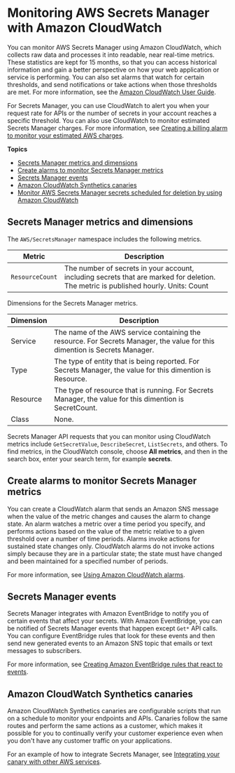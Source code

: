 # Monitoring AWS Secrets Manager with Amazon CloudWatch<a name="monitoring-cloudwatch"></a>

You can monitor AWS Secrets Manager using Amazon CloudWatch, which collects raw data and processes it into readable, near real\-time metrics\. These statistics are kept for 15 months, so that you can access historical information and gain a better perspective on how your web application or service is performing\. You can also set alarms that watch for certain thresholds, and send notifications or take actions when those thresholds are met\. For more information, see the [Amazon CloudWatch User Guide](https://docs.aws.amazon.com/AmazonCloudWatch/latest/monitoring/)\.

For Secrets Manager, you can use CloudWatch to alert you when your request rate for APIs or the number of secrets in your account reaches a specific threshold\. You can also use CloudWatch to monitor estimated Secrets Manager charges\. For more information, see [Creating a billing alarm to monitor your estimated AWS charges](https://docs.aws.amazon.com/AmazonCloudWatch/latest/monitoring/monitor_estimated_charges_with_cloudwatch.html)\.

**Topics**
+ [Secrets Manager metrics and dimensions](#monitoring-cloudwatch_alarms_secretcount)
+ [Create alarms to monitor Secrets Manager metrics](#monitoring-cloudwatch_alarms)
+ [Secrets Manager events](#monitoring-cloudwatch_events)
+ [Amazon CloudWatch Synthetics canaries](#monitoring-cloudwatch_canaries)
+ [Monitor AWS Secrets Manager secrets scheduled for deletion by using Amazon CloudWatch](monitoring_cloudwatch_deleted-secrets.md)

## Secrets Manager metrics and dimensions<a name="monitoring-cloudwatch_alarms_secretcount"></a>

The `AWS/SecretsManager` namespace includes the following metrics\.


| Metric | Description | 
| --- | --- | 
|  `ResourceCount`  |  The number of secrets in your account, including secrets that are marked for deletion\. The metric is published hourly\. Units: Count  | 

Dimensions for the Secrets Manager metrics\.


|  Dimension  |  Description  | 
| --- | --- | 
|  Service  | The name of the AWS service containing the resource\. For Secrets Manager, the value for this dimention is Secrets Manager\. | 
|  Type  | The type of entity that is being reported\. For Secrets Manager, the value for this dimention is Resource\. | 
|  Resource  | The type of resource that is running\. For Secrets Manager, the value for this dimention is SecretCount\. | 
|  Class  | None\. | 

Secrets Manager API requests that you can monitor using CloudWatch metrics include `GetSecretValue`, `DescribeSecret`, `ListSecrets`, and others\. To find metrics, in the CloudWatch console, choose **All metrics**, and then in the search box, enter your search term, for example **secrets**\.

## Create alarms to monitor Secrets Manager metrics<a name="monitoring-cloudwatch_alarms"></a>

You can create a CloudWatch alarm that sends an Amazon SNS message when the value of the metric changes and causes the alarm to change state\. An alarm watches a metric over a time period you specify, and performs actions based on the value of the metric relative to a given threshold over a number of time periods\. Alarms invoke actions for sustained state changes only\. CloudWatch alarms do not invoke actions simply because they are in a particular state; the state must have changed and been maintained for a specified number of periods\. 

For more information, see [ Using Amazon CloudWatch alarms](https://docs.aws.amazon.com/AmazonCloudWatch/latest/monitoring/AlarmThatSendsEmail.html)\.

## Secrets Manager events<a name="monitoring-cloudwatch_events"></a>

Secrets Manager integrates with Amazon EventBridge to notify you of certain events that affect your secrets\. With Amazon EventBridge, you can be notified of Secrets Manager events that happen except `Get*` API calls\. You can configure EventBridge rules that look for these events and then send new generated events to an Amazon SNS topic that emails or text messages to subscribers\. 

For more information, see [Creating Amazon EventBridge rules that react to events](https://docs.aws.amazon.com/eventbridge/latest/userguide/eb-create-rule.html)\.

## Amazon CloudWatch Synthetics canaries<a name="monitoring-cloudwatch_canaries"></a>

Amazon CloudWatch Synthetics canaries are configurable scripts that run on a schedule to monitor your endpoints and APIs\. Canaries follow the same routes and perform the same actions as a customer, which makes it possible for you to continually verify your customer experience even when you don't have any customer traffic on your applications\. 

For an example of how to integrate Secrets Manager, see [Integrating your canary with other AWS services](https://docs.aws.amazon.com/AmazonCloudWatch/latest/monitoring/CloudWatch_Synthetics_Canaries_WritingCanary_Nodejs.html#CloudWatch_Synthetics_Canaries_AWS_integrate)\.